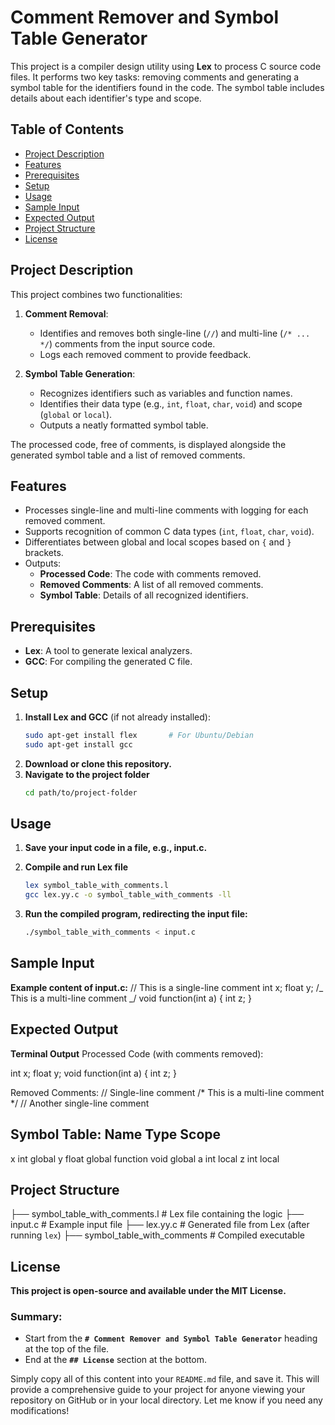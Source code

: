 # Comment Remover and Symbol Table Generator

This project is a compiler design utility using **Lex** to process C source code files. It performs two key tasks: removing comments and generating a symbol table for the identifiers found in the code. The symbol table includes details about each identifier's type and scope.

## Table of Contents

- [Project Description](#project-description)
- [Features](#features)
- [Prerequisites](#prerequisites)
- [Setup](#setup)
- [Usage](#usage)
- [Sample Input](#sample-input)
- [Expected Output](#expected-output)
- [Project Structure](#project-structure)
- [License](#license)

## Project Description

This project combines two functionalities:

1. **Comment Removal**: 
   - Identifies and removes both single-line (`//`) and multi-line (`/* ... */`) comments from the input source code.
   - Logs each removed comment to provide feedback.

2. **Symbol Table Generation**: 
   - Recognizes identifiers such as variables and function names.
   - Identifies their data type (e.g., `int`, `float`, `char`, `void`) and scope (`global` or `local`).
   - Outputs a neatly formatted symbol table.

The processed code, free of comments, is displayed alongside the generated symbol table and a list of removed comments.

## Features

- Processes single-line and multi-line comments with logging for each removed comment.
- Supports recognition of common C data types (`int`, `float`, `char`, `void`).
- Differentiates between global and local scopes based on `{` and `}` brackets.
- Outputs:
  - **Processed Code**: The code with comments removed.
  - **Removed Comments**: A list of all removed comments.
  - **Symbol Table**: Details of all recognized identifiers.

## Prerequisites

- **Lex**: A tool to generate lexical analyzers.
- **GCC**: For compiling the generated C file.

## Setup

1. **Install Lex and GCC** (if not already installed):
   ```bash
   sudo apt-get install flex       # For Ubuntu/Debian
   sudo apt-get install gcc

2. **Download or clone this repository.**
3. **Navigate to the project folder**
   ```bash
   cd path/to/project-folder
   ```

## Usage

1. **Save your input code in a file, e.g., input.c.**
2. **Compile and run Lex file**

   ```bash
   lex symbol_table_with_comments.l
   gcc lex.yy.c -o symbol_table_with_comments -ll

   ```

3. **Run the compiled program, redirecting the input file:**
   ```bash
   ./symbol_table_with_comments < input.c
   ```

## Sample Input

**Example content of input.c:**
// This is a single-line comment
int x;
float y;
/_ This is a
multi-line comment _/
void function(int a) {
int z;
}

## Expected Output

**Terminal Output**
Processed Code (with comments removed):

int x;
float y;
void function(int a) {
    int z;
}


Removed Comments:
// Single-line comment
/* This is a 
multi-line comment */
// Another single-line comment


Symbol Table:
Name    Type    Scope
-------------------------
x       int     global
y       float   global
function void   global
a       int     local
z       int     local

## Project Structure

├── symbol_table_with_comments.l  # Lex file containing the logic
├── input.c                       # Example input file
├── lex.yy.c                      # Generated file from Lex (after running `lex`)
├── symbol_table_with_comments    # Compiled executable

## License

**This project is open-source and available under the MIT License.**

### Summary:

- Start from the **`# Comment Remover and Symbol Table Generator`** heading at the top of the file.
- End at the **`## License`** section at the bottom.

Simply copy all of this content into your `README.md` file, and save it. This will provide a comprehensive guide to your project for anyone viewing your repository on GitHub or in your local directory. Let me know if you need any modifications!
